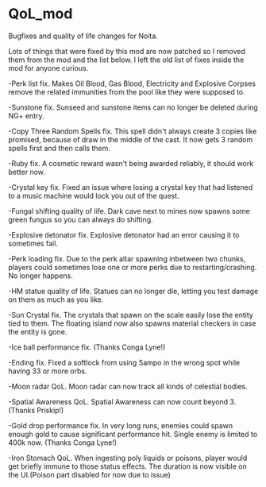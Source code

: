 # QoL_mod
Bugfixes and quality of life changes for Noita.

Lots of things that were fixed by this mod are now patched so I removed them from the mod and the list below. I left the old list of fixes inside the mod for anyone curious.

-Perk list fix. Makes Oil Blood, Gas Blood, Electricity and Explosive Corpses remove the related immunities from the pool like they were supposed to.

-Sunstone fix. Sunseed and sunstone items can no longer be deleted during NG+ entry.

-Copy Three Random Spells fix. This spell didn't always create 3 copies like promised, because of draw in the middle of the cast. It now gets 3 random spells first and then calls them.

-Ruby fix. A cosmetic reward wasn't being awarded reliably, it should work better now.

-Crystal key fix. Fixed an issue where losing a crystal key that had listened to a music machine would lock you out of the quest.

-Fungal shifting quality of life. Dark cave next to mines now spawns some green fungus so you can always do shifting.

-Explosive detonator fix. Explosive detonator had an error causing it to sometimes fail.

-Perk loading fix. Due to the perk altar spawning inbetween two chunks, players could sometimes lose one or more perks due to restarting/crashing. No longer happens.

-HM statue quality of life. Statues can no longer die, letting you test damage on them as much as you like.

-Sun Crystal fix. The crystals that spawn on the scale easily lose the entity tied to them. The floating island now also spawns material checkers in case the entity is gone.

-Ice ball performance fix. (Thanks Conga Lyne!)

-Ending fix. Fixed a softlock from using Sampo in the wrong spot while having 33 or more orbs.

-Moon radar QoL. Moon radar can now track all kinds of celestial bodies.

-Spatial Awareness QoL. Spatial Awareness can now count beyond 3. (Thanks Priskip!)

-Gold drop performance fix. In very long runs, enemies could spawn enough gold to cause significant performance hit. Single enemy is limited to 400k now. (Thanks Conga Lyne!)

-Iron Stomach QoL. When ingesting poly liquids or poisons, player would get briefly immune to those status effects. The duration is now visible on the UI.(Poison part disabled for now due to issue)